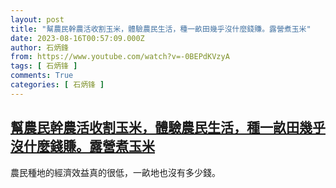 ```yaml
---
layout: post
title: "幫農民幹農活收割玉米，體驗農民生活，種一畝田幾乎沒什麼錢賺。露營煮玉米"
date: 2023-08-16T00:57:09.000Z
author: 石炳鋒
from: https://www.youtube.com/watch?v=-0BEPdKVzyA
tags: [ 石炳锋 ]
comments: True
categories: [ 石炳锋 ]
---
```

<!--1692147429000-->
[幫農民幹農活收割玉米，體驗農民生活，種一畝田幾乎沒什麼錢賺。露營煮玉米](https://www.youtube.com/watch?v=-0BEPdKVzyA)
------

<div>
農民種地的經濟效益真的很低，一畝地也沒有多少錢。
</div>
